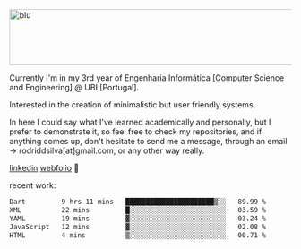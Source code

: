 
<img width="1415" height="100" alt="blu" src="https://github.com/rdsilva01/rdsilva01/assets/101207588/deb060e5-d035-4f09-b511-e3f50605b207">

Currently I'm in my 3rd year of Engenharia Informática [Computer Science and Engineering] @ UBI [Portugal].

Interested in the creation of minimalistic but user friendly systems.

In here I could say what I've learned academically and personally, but I prefer to demonstrate it, so feel free to check my repositories, and if anything comes up, don't hesitate to send me a message, through an email -> rodriddsilva[at]gmail.com, or any other way really.

[linkedin](https://www.linkedin.com/in/rodrigo-silva-455b291bb/)
[webfolio](https://rdsilva01.github.io/) 🏁

recent work:
<!--START_SECTION:waka-->

```txt
Dart         9 hrs 11 mins   ██████████████████████▒░░   89.99 %
XML          22 mins         █░░░░░░░░░░░░░░░░░░░░░░░░   03.59 %
YAML         19 mins         ▓░░░░░░░░░░░░░░░░░░░░░░░░   03.24 %
JavaScript   12 mins         ▓░░░░░░░░░░░░░░░░░░░░░░░░   02.08 %
HTML         4 mins          ▒░░░░░░░░░░░░░░░░░░░░░░░░   00.71 %
```

<!--END_SECTION:waka-->

